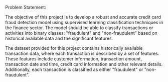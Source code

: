 Problem Statement:

The objective of this project is to develop a robust and accurate credit card fraud detection model using supervised learning classification techniques in the finance sector. The model should be able to classify transactions or activities into binary classes: "fraudulent" and "non-fraudulent" based on historical available data and the significant features.

The dataset provided for this project contains historically available transaction data, where each transaction is described by a set of features. These features include customer information, transaction amount, transaction date and time, credit card information and other relevant details. Additionally, each transaction is classified as either "fraudulent" or "non-fraudulent”.
